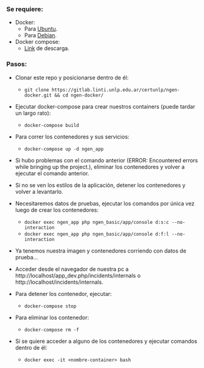 ### Se requiere:
* Docker:
  * Para [Ubuntu](https://docs.docker.com/engine/installation/linux/ubuntulinux/).
  * Para [Debian](https://docs.docker.com/engine/installation/linux/debian/).
* Docker compose:
  * [Link](https://docs.docker.com/compose/install/) de descarga.


### Pasos:
* Clonar este repo y posicionarse dentro de él:
  * `git clone https://gitlab.linti.unlp.edu.ar/certunlp/ngen-docker.git && cd ngen-docker/`

* Ejecutar docker-compose para crear nuestros containers (puede tardar un largo rato):
  * `docker-compose build`

* Para correr los contenedores y sus servicios:
  * `docker-compose up -d ngen_app`

* Si hubo problemas con el comando anterior (ERROR: Encountered errors while bringing up the project.), eliminar los contenedores y volver a ejecutar el comando anterior.

* Si no se ven los estilos de la aplicación, detener los contenedores y volver a levantarlo.

* Necesitaremos datos de pruebas, ejecutar los comandos por única vez luego de crear los contenedores:
  * `docker exec ngen_app php ngen_basic/app/console d:s:c --no-interaction`
  * `docker exec ngen_app php ngen_basic/app/console d:f:l --no-interaction`

* Ya tenemos nuestra imagen y contenedores corriendo con datos de prueba...

* Acceder desde el navegador de nuestra pc a http://localhost/app_dev.php/incidents/internals o http://localhost/incidents/internals.

* Para detener los contenedor, ejecutar:
  * `docker-compose stop`

* Para eliminar los contenedor:
  * `docker-compose rm -f`

* Si se quiere acceder a alguno de los contenedores y ejecutar comandos dentro de él:
  * `docker exec -it <nombre-container> bash`
